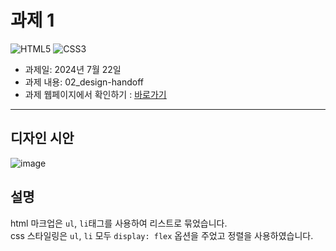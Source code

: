 # 과제 1

<img src="https://img.shields.io/badge/html5-E34F26?style=for-the-badge&logo=HTML5&logoColor=white" alt="HTML5"> <img src="https://img.shields.io/badge/CSS3-1572B6?style=for-the-badge&logo=css3&logoColor=white" alt="CSS3">

- 과제일: 2024년 7월 22일
- 과제 내용: 02_design-handoff
- 과제 웹페이지에서 확인하기 : [<u>바로가기</u>](https://jaehwan-space.github.io/likelion-homework/02_design-handoff/)

---

## 디자인 시안
![image](https://github.com/user-attachments/assets/50a84e0f-a93c-4c01-a04d-b7538f476242)

## 설명
html 마크업은 `ul`, `li`태그를 사용하여 리스트로 묶었습니다.  
css 스타일링은 `ul`, `li` 모두 `display: flex` 옵션을 주었고 정렬을 사용하였습니다.

